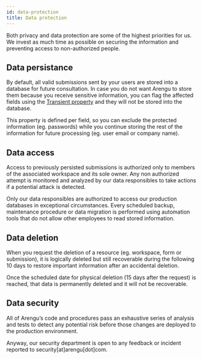 ```yaml
---
id: data-protection
title: Data protection
---
```


Both privacy and data protection are some of the highest priorities for us. We invest as much time as possible on securing the information and preventing access to non-authorized people.

## Data persistance

By default, all valid submissions sent by your users are stored into a database for future consultation. In case you do not want Arengu to store them because you receive sensitive information, you can flag the affected fields using the [Transient property](/product/forms/fields/#transient-property) and they will not be stored into the database.

This property is defined per field, so you can exclude the protected information (eg. passwords) while you continue storing the rest of the information for future processing (eg. user email or company name).

## Data access

Access to previously persisted submissions is authorized only to members of the associated workspace and its sole owner. Any non authorized attempt is monitored and analyzed by our data responsibles to take actions if a potential attack is detected.

Only our data responsibles are authorized to access our production databases in exceptional circumstances. Every scheduled backup, maintenance procedure or data migration is performed using automation tools that do not allow other employees to read stored information.

## Data deletion

When you request the deletion of a resource (eg. workspace, form or submission), it is logically deleted but still recoverable during the following 10 days to restore important information after an accidental deletion.

Once the scheduled date for physical deletion (15 days after the request) is reached, that data is permanently deleted and it will not be recoverable.

## Data security

All of Arengu’s code and procedures pass an exhaustive series of analysis and tests to detect any potential risk before those changes are deployed to the production environment.

Anyway, our security department is open to any feedback or incident reported to security[at]arengu[dot]com.
